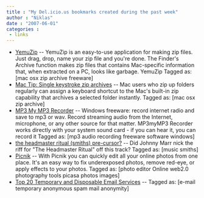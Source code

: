 ```yaml
---
title : "My Del.icio.us bookmarks created during the past week"
author : "Niklas"
date : "2007-06-01"
categories : 
 - links
---
```


- [YemuZip](http://www.yellowmug.com/yemuzip/ "http://www.yellowmug.com/yemuzip/") -- YemuZip is an easy-to-use application for making zip files. Just drag, drop, name your zip file and you're done. The Finder's Archive function makes zip files that contains Mac-specific information that, when extracted on a PC, looks like garbage. YemuZip Tagged as: \[mac osx zip archive freeware\]
- [Mac Tip: Single keystroke zip archives](http://lifehacker.com/software/mac-os-x/mac-tip--single-keystroke-zip-archives-216415.php "http://lifehacker.com/software/mac-os-x/mac-tip--single-keystroke-zip-archives-216415.php") -- Mac users who zip up folders regularly can assign a keyboard shortcut to the Mac's built-in zip capability that archives a selected folder instantly. Tagged as: \[mac osx zip archive\]
- [MP3 My MP3 Recorder](http://www.mp3mymp3.com/mp3_my_mp3_recorder.html "http://www.mp3mymp3.com/mp3_my_mp3_recorder.html") -- Windows freeware: record internet radio and save to mp3 or wav. Record streaming audio from the Internet, microphone, or any other source for that matter. MP3myMP3 Recorder works directly with your system sound card - if you can hear it, you can record it Tagged as: \[mp3 audio recording freeware software windows\]
- [the headmaster ritual (smiths) pre-cursor?](http://the-rockin-rex.com/blog/?p=21 "http://the-rockin-rex.com/blog/?p=21") -- Did Johnny Marr nick the riff for "The Headmaster Ritual" off this track? Tagged as: \[music smiths\]
- [Picnik](http://www.picnik.com/ "http://www.picnik.com/") -- With Picnik you can quickly edit all your online photos from one place. It's an easy way to fix underexposed photos, remove red-eye, or apply effects to your photos. Tagged as: \[photo editor Online web2.0 photography tools picasa photos images\]
- [Top 20 Temporary and Disposable Email Services](http://www.sizlopedia.com/2007/05/27/top-20-temporary-and-disposable-email-services "http://www.sizlopedia.com/2007/05/27/top-20-temporary-and-disposable-email-services") -- Tagged as: \[e-mail temporary anonymous spam mail anonymity\]
